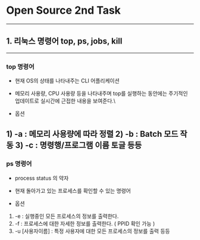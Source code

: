 # Open Source 2nd Task 
---
## 1. 리눅스 명령어 top, ps, jobs, kill
---
### top 명령어

* 현재 OS의 상태를 나타내주는 CLI 어플리케이션

* 메모리 사용량, CPU 사용량 등을 나타내주며 top를 실행하는 동안에는 주기적인 업데이트로 실시간에 근접한 내용을 보여준다.\

* 옵션

1) -a : 메모리 사용량에 따라 정렬
2) -b : Batch 모드 작동
3) -c : 명령행/프로그램 이름 토글
등등
---
### ps 명령어

* process status 의 약자

* 현재 돌아가고 있는 프로세스를 확인할 수 있는 명령어

* 옵션

1) -e : 실행중인 모든 프로세스의 정보를 출력한다.
2) -f : 프로세스에 대한 자세한 정보를 출력한다. ( PPID 확인 가능 )
3) -u [사용자이름] : 특정 사용자에 대한 모든 프로세스의 정보를 출력
등등
